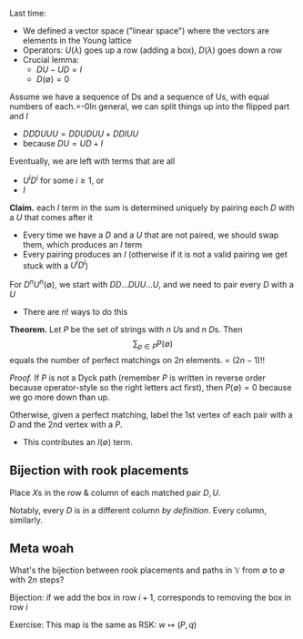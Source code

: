 Last time:
- We defined a vector space ("linear space") where the vectors are elements in the Young lattice
- Operators: $U(\lambda)$ goes up a row (adding a box), $D(\lambda)$ goes down a row
- Crucial lemma:
	- $DU - UD = I$
	- $D(\emptyset) = 0$

Assume we have a sequence of Ds and a sequence of Us, with equal numbers of each.=-0In general, we can split things up into the flipped part and $I$
- $DDDUUU = DDUDUU + DDIUU$
- because $DU = UD + I$

Eventually, we are left with terms that are all
- $U^i D^i$ for some $i \ge 1$, or
- $I$

**Claim.** each $I$ term in the sum is determined uniquely by pairing each $D$ with a $U$ that comes after it
- Every time we have a $D$ and a $U$ that are not paired, we should swap them, which produces an $I$ term
- Every pairing produces an $I$ (otherwise if it is not a valid pairing we get stuck with a $U^i D^i$)

For $D^n U^n (\emptyset)$, we start with $DD\dots DUU\dots U$, and we need to pair every $D$ with a $U$
- There are $n!$ ways to do this

**Theorem.** Let $P$ be the set of strings with $n$ $U$s and $n$ $D$s. Then
$$\sum_{p\in P} P(\emptyset)$$
equals the number of perfect matchings on $2n$ elements. = $(2n-1)!!$

*Proof.* If $P$ is not a Dyck path (remember $P$ is written in reverse order because operator-style so the right letters act first), then $P(\emptyset)=0$ because we go more down than up.

Otherwise, given a perfect matching, label the 1st vertex of each pair with a $D$ and the 2nd vertex with a $P$.
- This contributes an $I(\emptyset)$ term.

## Bijection with rook placements
Place $X$s in the row & column of each matched pair $D, U$.

Notably, every $D$ is in a different column _by definition_. Every column, similarly.

## Meta woah
What's the bijection between rook placements and paths in $\mathbb{Y}$ from $\emptyset$ to $\emptyset$ with $2n$ steps?

Bijection: if we add the box in row $i+1$, corresponds to removing the box in row $i$


Exercise: This map is the same as RSK: $w \mapsto (P, q)$
